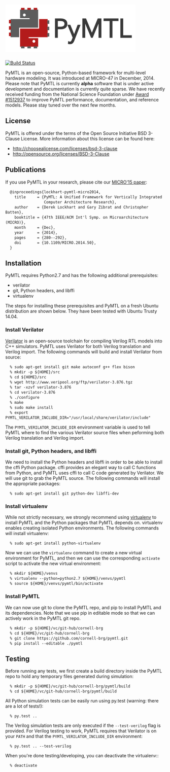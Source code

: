 ![PyMTL](docs/pymtl_logo.png)
==========================================================================

[![Build Status](https://travis-ci.org/cornell-brg/pymtl.svg?branch=master)](https://travis-ci.org/cornell-brg/pymtl)

PyMTL is an open-source, Python-based framework for multi-level hardware
modeling. It was introduced at MICRO-47 in December, 2014. Please note
that PyMTL is currently **alpha** software that is under active
development and documentation is currently quite sparse. We have recently
received funding from the National Science Foundation under [Award #1512937][1]
to improve PyMTL performance, documentation, and reference
models. Please stay tuned over the next few months.

 [1]: http://www.nsf.gov/awardsearch/showAward?AWD_ID=1512937

License
--------------------------------------------------------------------------

PyMTL is offered under the terms of the Open Source Initiative BSD
3-Clause License. More information about this license can be found here:

 - http://choosealicense.com/licenses/bsd-3-clause
 - http://opensource.org/licenses/BSD-3-Clause

Publications
--------------------------------------------------------------------------

If you use PyMTL in your research, please cite our [MICRO'15 paper][1]:

```
  @inproceedings{lockhart-pymtl-micro2014,
    title     = {PyMTL: A Unified Framework for Vertically Integrated
                 Computer Architecture Research},
    author    = {Derek Lockhart and Gary Zibrat and Christopher Batten},
    booktitle = {47th IEEE/ACM Int'l Symp. on Microarchitecture (MICRO)},
    month     = {Dec},
    year      = {2014},
    pages     = {280--292},
    doi       = {10.1109/MICRO.2014.50},
  }
```

 [1]: http://dx.doi.org/10.1109/MICRO.2014.50

Installation
--------------------------------------------------------------------------

PyMTL requires Python2.7 and has the following additional prerequisites:

 - verilator
 - git, Python headers, and libffi
 - virtualenv

The steps for installing these prerequisites and PyMTL on a fresh Ubuntu
distribution are shown below. They have been tested with Ubuntu Trusty
14.04.

### Install Verilator

[Verilator][1] is an open-source toolchain for compiling Verilog RTL
models into C++ simulators. PyMTL uses Verilator for both Verilog
translation and Verilog import. The following commands will build and
install Verilator from source:

```
  % sudo apt-get install git make autoconf g++ flex bison
  % mkdir -p ${HOME}/src
  % cd ${HOME}/src
  % wget http://www.veripool.org/ftp/verilator-3.876.tgz
  % tar -xzvf verilator-3.876
  % cd verilator-3.876
  % ./configure
  % make
  % sudo make install
  % export PYMTL_VERILATOR_INCLUDE_DIR="/usr/local/share/verilator/include"
```

The `PYMTL_VERILATOR_INCLUDE_DIR` environment variable is used to tell
PyMTL where to find the various Verilator source files when peforming
both Verilog translation and Verilog import.

 [1]: http://www.veripool.org/wiki/verilator

### Install git, Python headers, and libffi

We need to install the Python headers and libffi in order to be able to
install the cffi Python package. cffi provides an elegant way to call C
functions from Python, and PyMTL uses cffi to call C code generated by
Verilator. We will use git to grab the PyMTL source. The following
commands will install the appropriate packages:

```
  % sudo apt-get install git python-dev libffi-dev
```

### Install virtualenv

While not strictly necessary, we strongly recommend using [virtualenv][1]
to install PyMTL and the Python packages that PyMTL depends on.
virtualenv enables creating isolated Python environments. The following
commands will install virtualenv:

```
  % sudo apt-get install python-virtualenv
```

Now we can use the `virtualenv` command to create a new virtual
environment for PyMTL, and then we can use the corresponding `activate`
script to activate the new virtual environment:

```
  % mkdir ${HOME}/venvs
  % virtualenv --python=python2.7 ${HOME}/venvs/pymtl
  % source ${HOME}/venvs/pymtl/bin/activate
```

 [1]: https://virtualenv.pypa.io/en/latest

### Install PyMTL

We can now use git to clone the PyMTL repo, and pip to install PyMTL and
its dependencies. Note that we use pip in editable mode so that we can
actively work in the PyMTL git repo.

```
  % mkdir -p ${HOME}/vc/git-hub/cornell-brg
  % cd ${HOME}/vc/git-hub/cornell-brg
  % git clone https://github.com/cornell-brg/pymtl.git
  % pip install --editable ./pymtl
```

Testing
--------------------------------------------------------------------------

Before running any tests, we first create a build directory inside the
PyMTL repo to hold any temporary files generated during simulation:

```
  % mkdir -p ${HOME}/vc/git-hub/cornell-brg/pymtl/build
  % cd ${HOME}/vc/git-hub/cornell-brg/pymtl/build
```

All Python simulation tests can be easily run using py.test (warning:
there are a lot of tests!):

```
  % py.test ..
```

The Verilog simulation tests are only executed if the `--test-verilog`
flag is provided. For Verilog testing to work, PyMTL requires that
Verilator is on your `PATH` and that the `PYMTL_VERILATOR_INCLUDE_DIR`
environment:

```
  % py.test .. --test-verilog
```

When you're done testing/developing, you can deactivate the virtualenv::

```
  % deactivate
```

